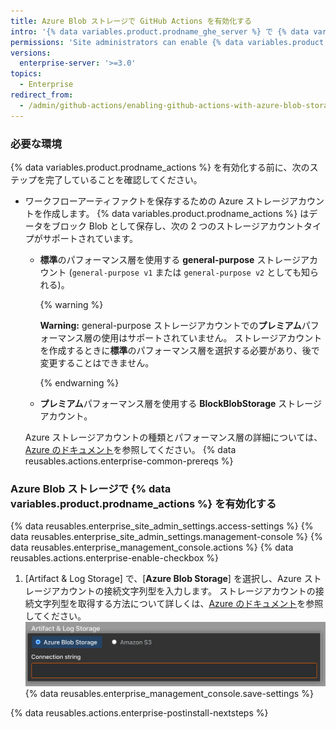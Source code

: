 ```yaml
---
title: Azure Blob ストレージで GitHub Actions を有効化する
intro: '{% data variables.product.prodname_ghe_server %} で {% data variables.product.prodname_actions %} を有効化し、Azure Blob ストレージを使用して、ワークフローの実行によって生成されたアーティファクトを格納できます。'
permissions: 'Site administrators can enable {% data variables.product.prodname_actions %} and configure enterprise settings.'
versions:
  enterprise-server: '>=3.0'
topics:
  - Enterprise
redirect_from:
  - /admin/github-actions/enabling-github-actions-with-azure-blob-storage
---
```

### 必要な環境

{% data variables.product.prodname_actions %} を有効化する前に、次のステップを完了していることを確認してください。

* ワークフローアーティファクトを保存するための Azure ストレージアカウントを作成します。 {% data variables.product.prodname_actions %} はデータをブロック Blob として保存し、次の 2 つのストレージアカウントタイプがサポートされています。
  * **標準**のパフォーマンス層を使用する **general-purpose** ストレージアカウント (`general-purpose v1` または `general-purpose v2` としても知られる)。

    {% warning %}

    **Warning:** general-purpose ストレージアカウントでの**プレミアム**パフォーマンス層の使用はサポートされていません。 ストレージアカウントを作成するときに**標準**のパフォーマンス層を選択する必要があり、後で変更することはできません。

    {% endwarning %}
  * **プレミアム**パフォーマンス層を使用する **BlockBlobStorage** ストレージアカウント。

  Azure ストレージアカウントの種類とパフォーマンス層の詳細については、[Azure のドキュメント](https://docs.microsoft.com/en-us/azure/storage/common/storage-account-overview?toc=/azure/storage/blobs/toc.json#types-of-storage-accounts)を参照してください。
{% data reusables.actions.enterprise-common-prereqs %}

### Azure Blob ストレージで {% data variables.product.prodname_actions %} を有効化する

{% data reusables.enterprise_site_admin_settings.access-settings %}
{% data reusables.enterprise_site_admin_settings.management-console %}
{% data reusables.enterprise_management_console.actions %}
{% data reusables.actions.enterprise-enable-checkbox %}
1. [Artifact & Log Storage] で、[**Azure Blob Storage**] を選択し、Azure ストレージアカウントの接続文字列型を入力します。 ストレージアカウントの接続文字列型を取得する方法について詳しくは、[Azure のドキュメント](https://docs.microsoft.com/en-us/azure/storage/common/storage-account-keys-manage?tabs=azure-portal#view-account-access-keys)を参照してください。 ![[Azure Blob Storage] と [Connection string] フィールドを選択するためのラジオボタン](/assets/images/enterprise/management-console/actions-azure-storage.png)
{% data reusables.enterprise_management_console.save-settings %}

{% data reusables.actions.enterprise-postinstall-nextsteps %}
